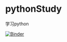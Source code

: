 # pythonStudy
学习python


[![Binder](https://mybinder.org/badge.svg)](https://mybinder.org/v2/gh/nicelife729/pythonStudy.git/master?filepath=demo.ipynb)
